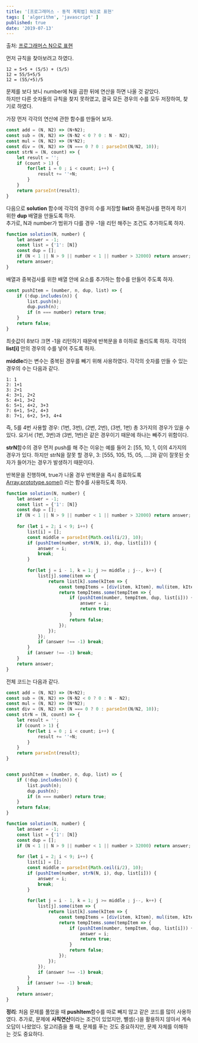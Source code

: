```yaml
---
title: '[프로그래머스 - 동적 계획법] N으로 표현'
tags: [ 'algorithm', 'javascript' ]
published: true
date: '2019-07-13'
---  
```

출처: [프로그래머스 N으로 표현](https://programmers.co.kr/learn/courses/30/lessons/42895?language=javascript)

먼저 규칙을 찾아보려고 하였다.
```
12 = 5+5 + (5/5) + (5/5)
12 = 55/5+5/5
12 = (55/+5)/5
```
문제를 보다 보니 number에 N을 곱한 뒤에 연산을 하면 나올 것 같았다.  
하지만 다른 숫자들의 규칙을 찾지 못하였고, 결국 모든 경우의 수를 모두 저장하여, 찾기로 하였다.  

가장 먼저 각각의 연산에 관한 함수를 만들어 보자.  
```js
const add = (N, N2) => (N+N2);
const sub = (N, N2) => (N-N2 < 0 ? 0 : N - N2);
const mul = (N, N2) => (N*N2);
const div = (N, N2) => (N === 0 ? 0 : parseInt(N/N2, 10));
const strN = (N, count) => {
    let result = ''; 
    if (count > 1) {
        for(let i = 0 ; i < count; i++) {
            result += ''+N;
        }
    }
    return parseInt(result);
}
```  
다음으로 **solution** 함수에 각각의 경우의 수를 저장할 **list**와 중복검사를 편하게 하기 위한 **dup** 배열을 만들도록 하자.  
추가로, N과 number가 범위가 다를 경우 -1을 리턴 해주는 조건도 추가하도록 하자.  
```js
function solution(N, number) {
    let answer = -1;
    const list = {'1': [N]}
    const dup = [];
    if (N < 1 || N > 9 || number < 1 || number > 32000) return answer;
    return answer;
}
```

배열과 중복검사를 위한 배열 안에 요소를 추가하는 함수를 만들어 주도록 하자.
```js
const pushItem = (number, n, dup, list) => {
    if (!dup.includes(n)) {
        list.push(n);
        dup.push(n);
        if (n === number) return true;
    } 
    return false;
}
```

최솟값이 8보다 크면 -1을 리턴하기 때문에 반복문을 8 이하로 돌리도록 하자.
각각의 **list[i]** 안의 경우의 수를 넣어 주도록 하자.

**middle**라는 변수는 중복된 경우를 빼기 위해 사용하였다.
각각의 숫자를 만들 수 있는 경우의 수는 다음과 같다.
```
1: 1
2: 1+1
3: 2+1
4: 3+1, 2+2
5: 4+1, 3+2
6: 5+1, 4+2, 3+3
7: 6+1, 5+2, 4+3
8: 7+1, 6+2, 5+3, 4+4
```
즉, 5를 4번 사용할 경우: (1번, 3번), (2번, 2번), (3번, 1번) 총 3가지의 경우가 있을 수 있다.
요기서 (1번, 3번)과 (3번, 1번)은 같은 경우이기 때문에 하나는 빼주기 위함이다.

**strN**함수의 경우 먼저 push를 해 주는 이유는
예를 들어 2: [55, 10, 1, 0]의 4가지의 경우가 있다.
하지만 strN을 잘못 할 경우, 3: [555, 105, 15, 05, ....]와 같이 잘못된 숫자가 들어가는 경우가 발생하기 때문이다.

반복문을 진행하며, true가 나올 경우 반복문을 즉시 종료하도록 [Array.prototype.some()](https://developer.mozilla.org/ko/docs/Web/JavaScript/Reference/Global_Objects/Array/some) 라는 함수를 사용하도록 하자.
```js
function solution(N, number) {
    let answer = -1;
    const list = {'1': [N]}
    const dup = [];
    if (N < 1 || N > 9 || number < 1 || number > 32000) return answer;
    
    for (let i = 2; i < 9; i++) {
        list[i] = [];
        const middle = parseInt(Math.ceil(i/2), 10);
        if (pushItem(number, strN(N, i), dup, list[i])) {
            answer = i;
            break;
        }
        
        for(let j = i - 1, k = 1; j >= middle ; j--, k++) {
            list[j].some(item => {
                return list[k].some(kItem => {
                    const tempItems = [div(item, kItem), mul(item, kItem), add(item, kItem), sub(item, kItem)];
                    return tempItems.some(tempItem => {
                        if (pushItem(number, tempItem, dup, list[i])) {
                            answer = i;
                            return true;
                        }
                        return false;
                    });
                });
            });
            if (answer !== -1) break;
        }
        if (answer !== -1) break;
    }
    return answer;
}
```

전체 코드는 다음과 같다.
```js
const add = (N, N2) => (N+N2);
const sub = (N, N2) => (N-N2 < 0 ? 0 : N - N2);
const mul = (N, N2) => (N*N2);
const div = (N, N2) => (N === 0 ? 0 : parseInt(N/N2, 10));
const strN = (N, count) => {
    let result = ''; 
    if (count > 1) {
        for(let i = 0 ; i < count; i++) {
            result += ''+N;
        }
    }
    return parseInt(result);
}


const pushItem = (number, n, dup, list) => {
    if (!dup.includes(n)) {
        list.push(n);
        dup.push(n);
        if (n === number) return true;
    } 
    return false;
}

function solution(N, number) {
    let answer = -1;
    const list = {'1': [N]}
    const dup = [];
    if (N < 1 || N > 9 || number < 1 || number > 32000) return answer;
    
    for (let i = 2; i < 9; i++) {
        list[i] = [];
        const middle = parseInt(Math.ceil(i/2), 10);
        if (pushItem(number, strN(N, i), dup, list[i])) {
            answer = i;
            break;
        }
        
        for(let j = i - 1, k = 1; j >= middle ; j--, k++) {
            list[j].some(item => {
                return list[k].some(kItem => {
                    const tempItems = [div(item, kItem), mul(item, kItem), add(item, kItem), sub(item, kItem)];
                    return tempItems.some(tempItem => {
                        if (pushItem(number, tempItem, dup, list[i])) {
                            answer = i;
                            return true;
                        }
                        return false;
                    });
                });
            });
            if (answer !== -1) break;
        }
        if (answer !== -1) break;
    }
    return answer;
}
```
**정리**: 처음 문제를 풀었을 때 **pushItem**함수를 따로 빼지 않고 같은 코드를 많이 사용하였다.
추가로, 문제에 **사칙연산**이라는 조건이 있었지만, 뺄셈(-)을 활용하지 않아서 계속 오답이 나왔었다.
알고리즘을 풀 때, 문제를 푸는 것도 중요하지만, 문제 자체를 이해하는 것도 중요하다.